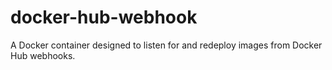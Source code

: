 # docker-hub-webhook
A Docker container designed to listen for and redeploy images from Docker Hub webhooks.
